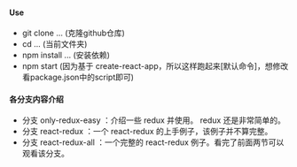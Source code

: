 #### Use
* git clone ... (克隆github仓库)
* cd ... (当前文件夹)
* npm install ... (安装依赖)
* npm start (因为基于 create-react-app，所以这样跑起来[默认命令]，想修改看package.json中的script即可)

#### 各分支内容介绍

* 分支 only-redux-easy ：介绍一些 redux 并使用。 redux 还是非常简单的。
* 分支 react-redux ：一个 react-redux 的上手例子，该例子并不算完整。
* 分支 react-redux-all ：一个完整的 react-redux 例子。看完了前面两节可以观看该分支。